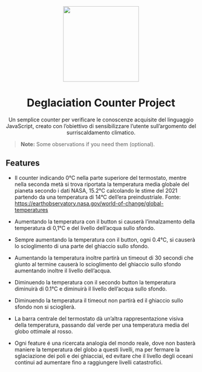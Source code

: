 <div align="center">
  <img src="./img/ff_logo2013.png" width="200px">
  <h1>Deglaciation Counter Project</h1>
</div>

<p align="center">
  Un semplice counter per verificare le conoscenze acquisite del linguaggio JavaScript, creato con l’obiettivo di sensibilizzare l’utente sull’argomento del surriscaldamento climatico.
</p>


> **Note:** Some observations if you need them (optional).

## Features

* Il counter indicando 0°C nella parte superiore del termostato, mentre nella seconda metà si trova riportata la temperatura media globale del pianeta secondo i dati NASA, 15.2°C calcolando le stime del 2021 partendo da una temperatura di 14°C dell’era preindustriale.
Fonte: https://earthobservatory.nasa.gov/world-of-change/global-temperatures 

* Aumentando la temperatura con il button si causerà l’innalzamento della temperatura di 0,1°C e del livello dell’acqua sullo sfondo.

* Sempre aumentando la temperatura con il button, ogni 0.4°C, si causerà lo scioglimento di una parte del ghiaccio sullo sfondo.

* Aumentando la temperatura inoltre partirà un timeout di 30 secondi che giunto al termine causerà lo scioglimento del ghiaccio sullo sfondo aumentando inoltre il livello dell’acqua. 

* Diminuendo la temperatura con il secondo button la temperatura diminuirà di 0.1°C e diminuirà il livello dell’acqua sullo sfondo.

* Diminuendo la temperatura il timeout non partirà ed il ghiaccio sullo sfondo non si scioglierà.

* La barra centrale del termostato dà un’altra rappresentazione visiva della temperatura, passando dal verde per una temperatura media del globo ottimale al rosso.

* Ogni feature é una ricercata analogia del mondo reale, dove non basterà maniere la temperatura del globo a questi livelli, ma per fermare la sglaciazione dei poli e dei ghiacciai, ed evitare che il livello degli oceani continui ad aumentare fino a raggiungere livelli catastrofici.